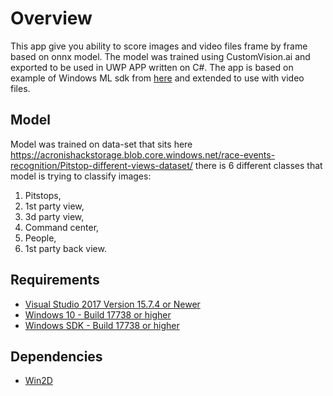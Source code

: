 # Overview
This app give you ability to score images and video files frame by frame based on onnx model. The model was trained using CustomVision.ai and exported to be used in UWP APP written on C#. The app is based on example of Windows ML sdk from [here](https://github.com/Microsoft/Windows-Machine-Learning) and extended to use with video files.

## Model
Model was trained on data-set that sits here https://acronishackstorage.blob.core.windows.net/race-events-recognition/Pitstop-different-views-dataset/ there is 6 different classes that model is trying to classify images: 
1. Pitstops, 
2. 1st party view, 
3. 3d party view, 
4. Command center, 
5. People,
6. 1st party back view.

## Requirements
- [Visual Studio 2017 Version 15.7.4 or Newer](https://developer.microsoft.com/en-us/windows/downloads)
- [Windows 10 - Build 17738 or higher](https://www.microsoft.com/en-us/software-download/windowsinsiderpreviewiso)
- [Windows SDK - Build 17738 or higher](https://www.microsoft.com/en-us/software-download/windowsinsiderpreviewSDK)

## Dependencies
- [Win2D](https://github.com/Microsoft/Win2D)
